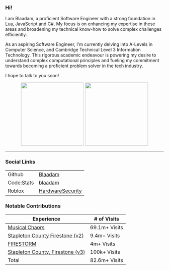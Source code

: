 ### Hi!

I am Blaadam, a proficient Software Engineer with a strong foundation in Lua, JavaScript and C#. My focus is on enhancing my expertise in these areas and broadening my technical know-how to solve complex challenges efficiently.

As an aspiring Software Engineer, I'm currently delving into A-Levels in Computer Science, and Cambridge Technical Level 3 Information Technology. This rigorous academic endeavour is powering my desire to understand complex computational principles and fueling my commitment towards becoming a proficient problem solver in the tech industry.

I hope to talk to you soon!

<p align="middle">
  <img src="https://github-readme-stats-gray-eight-32.vercel.app/api?username=Blaadam&count_private=true&show_icons=true" height="200" />
  <img src="https://github-readme-stats.vercel.app/api/top-langs/?username=Blaadam&layout=normal" height="200" /> 
</p>

---

### Social Links
|              |                                                 |
|--------------|-------------------------------------------------|
| Github       | [Blaadam](https://github.com/Blaadam)           |
| Code:Stats   | [blaadam](https://codestats.net/users/blaadam)  |
| Roblox       | [HardwareSecurity](https://www.roblox.com/users/5557366/profile) |

### Notable Contributions
| Experience | # of Visits |
|--------------|-------------------------------------------------|
| [Musical Chaors](https://www.roblox.com/games/113323927469374/Musical-Chairs) | 69.1m+ Visits |
| [Stapleton County Firestone (v2)](https://www.roblox.com/games/579211007/Stapleton-County-Firestone)       | 9.4m+ Visits         |
| [FIRESTORM](https://www.roblox.com/games/10631992122/FIRESTORM)   | 4m+ Visits  |
| [Stapleton County, Firestone (v3)](https://www.roblox.com/games/3290173920/Stapleton-County-Firestone-BETA) | 100k+ Visits |
| Total | 82.6m+ Visits |


